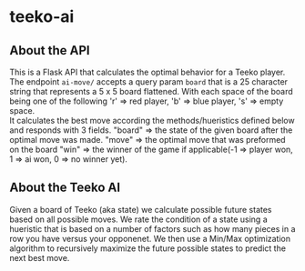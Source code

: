 # teeko-ai

## About the API 
This is a Flask API that calculates the optimal behavior for a Teeko player. 
The endpoint `ai-move/` accepts a query param `board` that is a 25 character string that represents a 5 x 5 board flattened. 
With each space of the board being one of the following 'r' => red player, 'b' => blue player, 's' => empty space.  
It calculates the best move according the methods/hueristics defined below and responds with 3 fields.
"board" => the state of the given board after the optimal move was made.
"move" => the optimal move that was preformed on the board
"win" => the winner of the game if applicable(-1 => player won, 1 => ai won, 0 => no winner yet).


## About the Teeko AI
Given a board of Teeko (aka state) we calculate possible future states based on all possible moves. 
We rate the condition of a state using a hueristic that is based on a number of factors such as how many pieces in a row you have versus your opponenet.
We then use a Min/Max optimization algorithm to recursively maximize the future possible states to predict the next best move.
